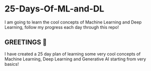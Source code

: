 # 25-Days-Of-ML-and-DL
I am going to learn the cool concepts of Machine Learning and Deep Learning, follow my progress each day through this repo!

## GREETINGS 👋
I have created a 25 day plan of learning some very cool concepts of Machine Learning, Deep Learning and Generative AI starting from very basics!
